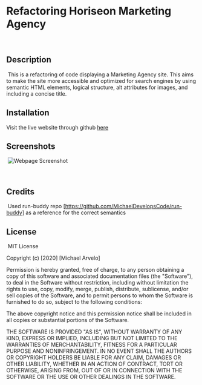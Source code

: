 # Refactoring Horiseon Marketing Agency
​
## Description 
​
This is a refactoring of code displaying a Marketing Agency site. This aims to make the site more accessible and optimized for search engines by using semantic HTML elements, logical structure, alt attributes for images, and including a concise title. 
​​
​
## Installation

​Visit the live website through github [here](​https://michaeldevelopscode.github.io/horiseon-optimal-refactor/)
​
## Screenshots 
​ ![Webpage Screenshot](./assets/images/screenshot.png)

​
​
## Credits
​
Used run-buddy repo [https://github.com/MichaelDevelopsCode/run-buddy] as a reference for the correct semantics
​
​
​
## License
​
MIT License

Copyright (c) [2020] [Michael Arvelo]

Permission is hereby granted, free of charge, to any person obtaining a copy
of this software and associated documentation files (the "Software"), to deal
in the Software without restriction, including without limitation the rights
to use, copy, modify, merge, publish, distribute, sublicense, and/or sell
copies of the Software, and to permit persons to whom the Software is
furnished to do so, subject to the following conditions:

The above copyright notice and this permission notice shall be included in all
copies or substantial portions of the Software.

THE SOFTWARE IS PROVIDED "AS IS", WITHOUT WARRANTY OF ANY KIND, EXPRESS OR
IMPLIED, INCLUDING BUT NOT LIMITED TO THE WARRANTIES OF MERCHANTABILITY,
FITNESS FOR A PARTICULAR PURPOSE AND NONINFRINGEMENT. IN NO EVENT SHALL THE
AUTHORS OR COPYRIGHT HOLDERS BE LIABLE FOR ANY CLAIM, DAMAGES OR OTHER
LIABILITY, WHETHER IN AN ACTION OF CONTRACT, TORT OR OTHERWISE, ARISING FROM,
OUT OF OR IN CONNECTION WITH THE SOFTWARE OR THE USE OR OTHER DEALINGS IN THE
SOFTWARE.
​
​